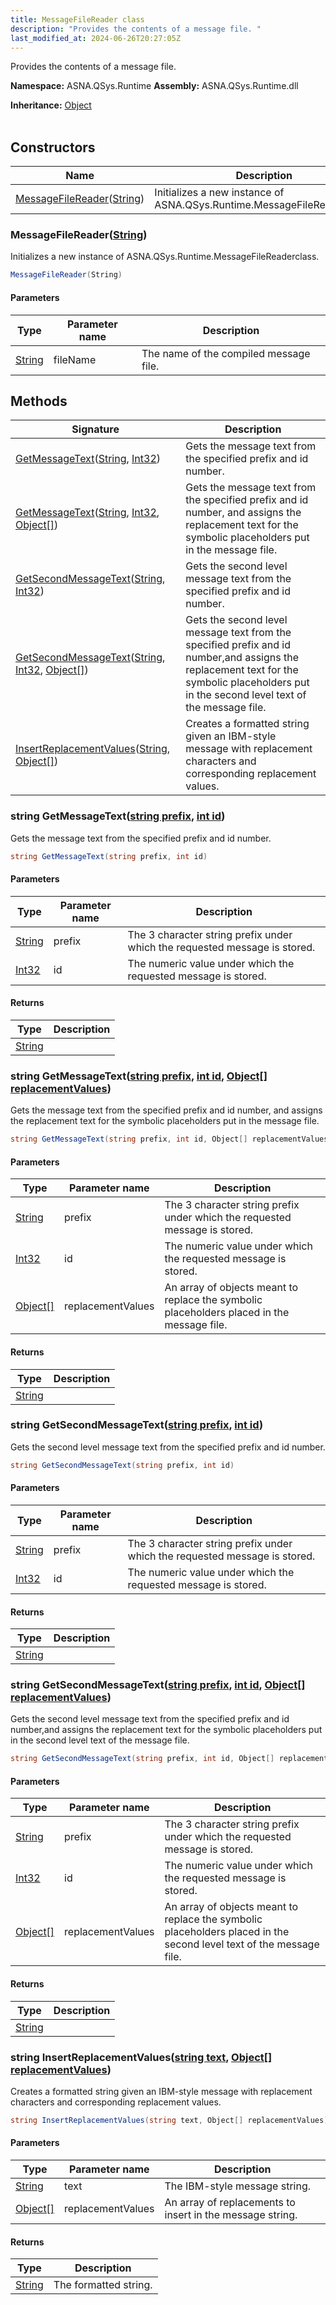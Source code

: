 ```yaml
---
title: MessageFileReader class
description: "Provides the contents of a message file. "
last_modified_at: 2024-06-26T20:27:05Z
---
```


Provides the contents of a message file.

**Namespace:** ASNA.QSys.Runtime
**Assembly:** ASNA.QSys.Runtime.dll

**Inheritance:** [Object](https://docs.microsoft.com/en-us/dotnet/api/system.object)
<br>
<br>

## Constructors

| Name | Description |
| --- | --- |
| [MessageFileReader](#messagefilereaderstring)([String](https://docs.microsoft.com/en-us/dotnet/api/system.string)) | Initializes a new instance of ASNA.QSys.Runtime.MessageFileReaderclass.

### MessageFileReader([String](https://docs.microsoft.com/en-us/dotnet/api/system.string))

Initializes a new instance of ASNA.QSys.Runtime.MessageFileReaderclass.

```cs
MessageFileReader(String)
```

#### Parameters

| Type | Parameter name | Description
| --- | --- | ---
| [String](https://docs.microsoft.com/en-us/dotnet/api/system.string) | fileName |             The name of the compiled message file.            

## Methods

| Signature | Description |
| --- | --- |
| [GetMessageText](#string-getmessagetextstring-prefix-int-id)([String](https://docs.microsoft.com/en-us/dotnet/api/system.string), [Int32](https://docs.microsoft.com/en-us/dotnet/api/system.int32)) | Gets the message text from the specified prefix and id number.
| [GetMessageText](#string-getmessagetextstring-prefix-int-id-object--replacementvalues)([String](https://docs.microsoft.com/en-us/dotnet/api/system.string), [Int32](https://docs.microsoft.com/en-us/dotnet/api/system.int32), [Object\[\]](https://docs.microsoft.com/en-us/dotnet/api/system.object)) | Gets the message text from the specified prefix and id number, and assigns the replacement text for the symbolic placeholders put in the message file.
| [GetSecondMessageText](#string-getsecondmessagetextstring-prefix-int-id)([String](https://docs.microsoft.com/en-us/dotnet/api/system.string), [Int32](https://docs.microsoft.com/en-us/dotnet/api/system.int32)) | Gets the second level message text from the specified prefix and id number.
| [GetSecondMessageText](#string-getsecondmessagetextstring-prefix-int-id-object--replacementvalues)([String](https://docs.microsoft.com/en-us/dotnet/api/system.string), [Int32](https://docs.microsoft.com/en-us/dotnet/api/system.int32), [Object\[\]](https://docs.microsoft.com/en-us/dotnet/api/system.object)) | Gets the second level message text from the specified prefix and id number,and assigns the replacement text for the symbolic placeholders put in the second level text of the message file.
| [InsertReplacementValues](#string-insertreplacementvaluesstring-text-object--replacementvalues)([String](https://docs.microsoft.com/en-us/dotnet/api/system.string), [Object\[\]](https://docs.microsoft.com/en-us/dotnet/api/system.object)) | Creates a formatted string given an IBM-style message with replacement characters and corresponding replacement values.

### string GetMessageText([string prefix](https://learn.microsoft.com/en-us/dotnet/api/system.string?view=net-8.0), [int id](https://learn.microsoft.com/en-us/dotnet/csharp/language-reference/builtin-types/integral-numeric-types))

Gets the message text from the specified prefix and id number.

```cs
string GetMessageText(string prefix, int id)
```

#### Parameters

| Type | Parameter name | Description
| --- | --- | ---
| [String](https://docs.microsoft.com/en-us/dotnet/api/system.string) | prefix |             The 3 character string prefix under which the requested message is stored.            
| [Int32](https://docs.microsoft.com/en-us/dotnet/api/system.int32) | id |             The numeric value under which the requested message is stored.            

#### Returns

| Type | Description
| --- | ---
| [String](https://docs.microsoft.com/en-us/dotnet/api/system.string) | 

### string GetMessageText([string prefix](https://learn.microsoft.com/en-us/dotnet/api/system.string?view=net-8.0), [int id](https://learn.microsoft.com/en-us/dotnet/csharp/language-reference/builtin-types/integral-numeric-types), [Object\[\] replacementValues](https://docs.microsoft.com/en-us/dotnet/api/system.object))

Gets the message text from the specified prefix and id number, and assigns the replacement text for the symbolic placeholders put in the message file.

```cs
string GetMessageText(string prefix, int id, Object[] replacementValues)
```

#### Parameters

| Type | Parameter name | Description
| --- | --- | ---
| [String](https://docs.microsoft.com/en-us/dotnet/api/system.string) | prefix |             The 3 character string prefix under which the requested message is stored.            
| [Int32](https://docs.microsoft.com/en-us/dotnet/api/system.int32) | id |             The numeric value under which the requested message is stored.            
| [Object\[\]](https://docs.microsoft.com/en-us/dotnet/api/system.object) | replacementValues |             An array of objects meant to replace the symbolic placeholders placed            in the message file.            

#### Returns

| Type | Description
| --- | ---
| [String](https://docs.microsoft.com/en-us/dotnet/api/system.string) | 

### string GetSecondMessageText([string prefix](https://learn.microsoft.com/en-us/dotnet/api/system.string?view=net-8.0), [int id](https://learn.microsoft.com/en-us/dotnet/csharp/language-reference/builtin-types/integral-numeric-types))

Gets the second level message text from the specified prefix and id number.

```cs
string GetSecondMessageText(string prefix, int id)
```

#### Parameters

| Type | Parameter name | Description
| --- | --- | ---
| [String](https://docs.microsoft.com/en-us/dotnet/api/system.string) | prefix |             The 3 character string prefix under which the requested message is stored.            
| [Int32](https://docs.microsoft.com/en-us/dotnet/api/system.int32) | id |             The numeric value under which the requested message is stored.            

#### Returns

| Type | Description
| --- | ---
| [String](https://docs.microsoft.com/en-us/dotnet/api/system.string) | 

### string GetSecondMessageText([string prefix](https://learn.microsoft.com/en-us/dotnet/api/system.string?view=net-8.0), [int id](https://learn.microsoft.com/en-us/dotnet/csharp/language-reference/builtin-types/integral-numeric-types), [Object\[\] replacementValues](https://docs.microsoft.com/en-us/dotnet/api/system.object))

Gets the second level message text from the specified prefix and id number,and assigns the replacement text for the symbolic placeholders put in the second level text of the message file.

```cs
string GetSecondMessageText(string prefix, int id, Object[] replacementValues)
```

#### Parameters

| Type | Parameter name | Description
| --- | --- | ---
| [String](https://docs.microsoft.com/en-us/dotnet/api/system.string) | prefix |             The 3 character string prefix under which the requested message is stored.            
| [Int32](https://docs.microsoft.com/en-us/dotnet/api/system.int32) | id |             The numeric value under which the requested message is stored.            
| [Object\[\]](https://docs.microsoft.com/en-us/dotnet/api/system.object) | replacementValues |             An array of objects meant to replace the symbolic placeholders placed            in the second level text of the message file.            

#### Returns

| Type | Description
| --- | ---
| [String](https://docs.microsoft.com/en-us/dotnet/api/system.string) | 

### string InsertReplacementValues([string text](https://learn.microsoft.com/en-us/dotnet/api/system.string?view=net-8.0), [Object\[\] replacementValues](https://docs.microsoft.com/en-us/dotnet/api/system.object))

Creates a formatted string given an IBM-style message with replacement characters and corresponding replacement values.

```cs
string InsertReplacementValues(string text, Object[] replacementValues)
```

#### Parameters

| Type | Parameter name | Description
| --- | --- | ---
| [String](https://docs.microsoft.com/en-us/dotnet/api/system.string) | text | The IBM-style message string.
| [Object\[\]](https://docs.microsoft.com/en-us/dotnet/api/system.object) | replacementValues | An array of replacements to insert in the message string.

#### Returns

| Type | Description
| --- | ---
| [String](https://docs.microsoft.com/en-us/dotnet/api/system.string) | The formatted string.

